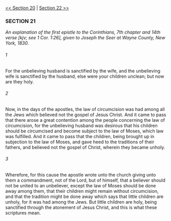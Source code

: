 [<< Section 20](Section%2020)  |  [Section 22 >>](Section%2022)

### SECTION 21

*An explanation of the first epistle to the Corinthians, 7th chapter and 14th verse [kjv; see 1 Cor. 1:26], given to Joseph the Seer at Wayne County, New York, 1830.*

###### 1
For the unbelieving husband is sanctified by the wife, and the unbelieving wife is sanctified by the husband, else were your children unclean; but now are they holy.

###### 2
Now, in the days of the apostles, the law of circumcision was had among all the Jews which believed not the gospel of Jesus Christ. And it came to pass that there arose a great contention among the people concerning the law of circumcision, for the unbelieving husband was desirous that his children should be circumcised and become subject to the law of Moses, which law was fulfilled. And it came to pass that the children, being brought up in subjection to the law of Moses, and gave heed to the traditions of their fathers, and believed not the gospel of Christ, wherein they became unholy.

###### 3
Wherefore, for this cause the apostle wrote unto the church giving unto them a commandment, not of the Lord, but of himself, that a believer should not be united to an unbeliever, except the law of Moses should be done away among them, that their children might remain without circumcision, and that the tradition might be done away which says that little children are unholy, for it was had among the Jews. But little children are holy, being sanctified through the atonement of Jesus Christ, and this is what these scriptures mean.